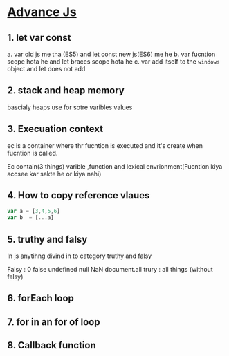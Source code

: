 # [Advance Js](https://youtu.be/EgDmCbhmstU?si=A_hV82HSG1WyX6KQ)

## 1. let var const
a. var old js me tha (ES5) and let const new js(ES6) me he
b. var fucntion scope hota he  and let braces scope hota he
c. var add itself to the `windows` object and let does not add

## 2. stack and heap memory
bascialy heaps use for sotre varibles values

## 3. Execuation context 
ec is a container where thr fucntion is executed and it's create when fucntion is called.

Ec contain(3 things)  varible ,function and lexical envrionment(Fucntion kiya accsee kar sakte he or kiya nahi)

## 4. How to copy reference vlaues

```js
var a = [3,4,5,6]
var b  = [...a]
```

## 5. truthy and falsy
In js anytihng divind in to category truthy and falsy

Falsy : 0 false undefined null NaN document.all
trury  : all things (without falsy)

## 6. forEach loop

## 7. for in an for of loop 

## 8. Callback function